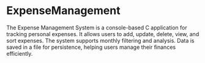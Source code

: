 # ExpenseManagement
The Expense Management System is a console-based C application for tracking personal expenses. It allows users to add, update, delete, view, and sort expenses. The system supports monthly filtering and analysis. Data is saved in a file for persistence, helping users manage their finances efficiently.
